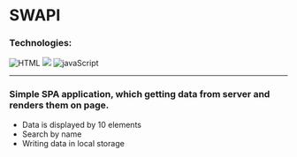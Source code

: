 # SWAPI

### Technologies:
![HTML](https://img.shields.io/badge/HTML-blue?style=for-the-badge&logo=html5&logoColor=white)
![](https://img.shields.io/badge/SCSS-E34F26?style=for-the-badge&logo=SCSS&logoColor=white)
![javaScript](https://img.shields.io/badge/-javaScript-990033?style=for-the-badge&logo=javaScript)

***
### Simple SPA application, which getting data from server and renders them on page.

+ Data is displayed by 10 elements
+ Search by name
+ Writing data in local storage


